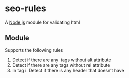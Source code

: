 # seo-rules

A [Node.js](https://nodejs.org/) module for validating html

## Module

Supports the following rules
1. Detect if there are any <img /> tags without alt attribute
2. Detect if there are any <a /> tags without rel attribute
3. In <head> tag
  i. Detect if there is any header that doesn’t have <title> tag
  ii. Detect if there is any header that doesn’t have <meta name=“descriptions” ... /> tag
  iii. Detect if there is any header that doesn’t have <meta name=“keywords” ... /> tag
4. Detect if there are more than 15 <strong> tag in HTML (15 is a value should be configurable by user)
5. Detect if a HTML have more than one <H1> tag.

### Installation

#### From GitHub

```sh
$ git clone git@github.com:x1tret/seo-rules.git
```

Then cd into directory and run the setup script

```sh
$ npm run setup
```

### Usage

Create an options object.

**format** This is the formatting of the input data. It supports A HTML file or Node Readable Stream.

**path** In case format is A HTML file, you need input this option.

**rules** You can use "all" to check all supported rules or you can also use array.

#### All rules

```JavaScript
const validator = require('seo-rules')
const options = {
  format: 'html',
  path:'test/data/valid.html',
  rules: 'all'
}

try {
  result = validator(options);
  console.log(result);
} catch (e) {
  console.log(e.message);
}

```

#### Some rules

```JavaScript
const validator = require('seo-rules')
const options = {
  format: 'html',
  path:'test/data/valid.html',
  rules: ['strong','header_meta']
}

try {
  result = validator(options);
  console.log(result);
} catch (e) {
  console.log(e.message);
}

```

#### Change option value

```JavaScript
const validator = require('seo-rules')
const options = {
  format: 'html',
  path:'test/data/invalid.html',
  rules: [{name:'strong', option:20}]
}

try {
  result = validator(options);
  console.log(result);
} catch (e) {
  console.log(e.message);
}

```

## License

[MIT](LICENSE)